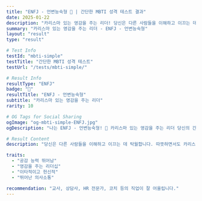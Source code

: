 ```yaml
---
title: "ENFJ - 언변능숙형 💫 | 간단한 MBTI 성격 테스트 결과"
date: 2025-01-22
description: "카리스마 있는 영감을 주는 리더! 당신은 다른 사람들을 이해하고 이끄는 데 탁월합니다. 따뜻하면서도 카리스마가 있습니다...."
summary: "카리스마 있는 영감을 주는 리더 - ENFJ - 언변능숙형"
layout: "result"
type: "result"

# Test Info
testId: "mbti-simple"
testTitle: "간단한 MBTI 성격 테스트"
testUrl: "/tests/mbti-simple/"

# Result Info
resultType: "ENFJ"
badge: "💫"
resultTitle: "ENFJ - 언변능숙형"
subtitle: "카리스마 있는 영감을 주는 리더"
rarity: 10

# OG Tags for Social Sharing
ogImage: "og-mbti-simple-ENFJ.jpg"
ogDescription: "나는 ENFJ - 언변능숙형! 💫 카리스마 있는 영감을 주는 리더 당신의 간단한 MBTI 성격 테스트 결과는?"

# Result Content
description: "당신은 다른 사람들을 이해하고 이끄는 데 탁월합니다. 따뜻하면서도 카리스마가 있습니다."

traits:
  - "공감 능력 뛰어남"
  - "영감을 주는 리더십"
  - "이타적이고 헌신적"
  - "뛰어난 의사소통"

recommendation: "교사, 상담사, HR 전문가, 코치 등의 직업이 잘 어울립니다."
---
```

